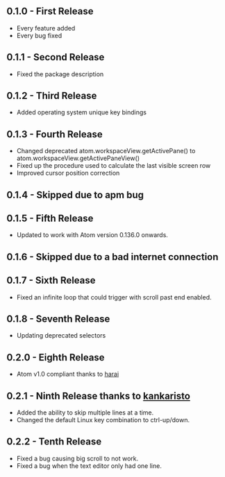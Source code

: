 ## 0.1.0 - First Release
* Every feature added
* Every bug fixed

## 0.1.1 - Second Release
* Fixed the package description

## 0.1.2 - Third Release
* Added operating system unique key bindings

## 0.1.3 - Fourth Release
* Changed deprecated atom.workspaceView.getActivePane() to atom.workspaceView.getActivePaneView()
* Fixed up the procedure used to calculate the last visible screen row
* Improved cursor position correction

## 0.1.4 - Skipped due to apm bug

## 0.1.5 - Fifth Release
* Updated to work with Atom version 0.136.0 onwards.

## 0.1.6 - Skipped due to a bad internet connection

## 0.1.7 - Sixth Release
* Fixed an infinite loop that could trigger with scroll past end enabled.

## 0.1.8 - Seventh Release
* Updating deprecated selectors

## 0.2.0 - Eighth Release
* Atom v1.0 compliant thanks to [harai](https://github.com/harai)

## 0.2.1 - Ninth Release thanks to [kankaristo](https://github.com/kankaristo)
* Added the ability to skip multiple lines at a time.
* Changed the default Linux key combination to ctrl-up/down.

## 0.2.2 - Tenth Release
* Fixed a bug causing big scroll to not work.
* Fixed a bug when the text editor only had one line.
